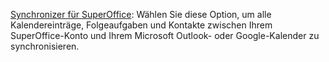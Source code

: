 <!-- markdownlint-disable-file MD041 -->
[Synchronizer für SuperOffice][1]: Wählen Sie diese Option, um alle Kalendereinträge, Folgeaufgaben und Kontakte zwischen Ihrem SuperOffice-Konto und Ihrem Microsoft Outlook- oder Google-Kalender zu synchronisieren.

<!-- Referenced links -->
[1]: https://appstore.superoffice.com/infobridge-software-b-v-/synchronizer-for-superoffice
